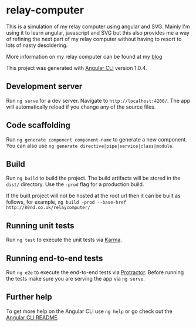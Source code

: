 # relay-computer
This is a simulation of my relay computer using angular and SVG. Mainly I'm using it to learn angular, javascript and SVG but this also provides me a way of refining the next part of my relay computer without having to resort to lots of nasty desoldering.

More information on my relay computer can be found at my [blog](http://relaycomputer.blogspot.co.uk)

This project was generated with [Angular CLI](https://github.com/angular/angular-cli) version 1.0.4.

## Development server

Run `ng serve` for a dev server. Navigate to `http://localhost:4200/`. The app will automatically reload if you change any of the source files.

## Code scaffolding

Run `ng generate component component-name` to generate a new component. You can also use `ng generate directive|pipe|service|class|module`.

## Build

Run `ng build` to build the project. The build artifacts will be stored in the `dist/` directory. Use the `-prod` flag for a production build.

If the built project will not be hosted at the root url then it can be built as follows, for example, `ng build -prod --base-href http://80nd.co.uk/relaycomputer/`

## Running unit tests

Run `ng test` to execute the unit tests via [Karma](https://karma-runner.github.io).

## Running end-to-end tests

Run `ng e2e` to execute the end-to-end tests via [Protractor](http://www.protractortest.org/).
Before running the tests make sure you are serving the app via `ng serve`.

## Further help

To get more help on the Angular CLI use `ng help` or go check out the [Angular CLI README](https://github.com/angular/angular-cli/blob/master/README.md).
